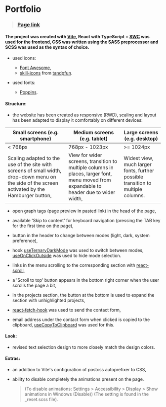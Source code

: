 # Portfolio

> ### [Page link](https://mndev.eu)

#### The project was created with [Vite](https://vitejs.dev/), React with TypeScript + [SWC](https://github.com/vitejs/vite-plugin-react-swc) was used for the frontend, CSS was written using the SASS preprocessor and SCSS was used as the syntax of choice.

- used icons:

  - [Font Awesome](https://fontawesome.com/),
  - [skill-icons](https://github.com/tandpfun/skill-icons) from [tandpfun](https://github.com/tandpfun).

- used fonts:

  - [Poppins](https://fonts.google.com/specimen/Poppins).

#### Structure:

- the website has been created as responsive (RWD), scaling and layout has been adapted to display it comfortably on different devices:

| Small screens (e.g. smartphone)                                                                                                                 | Medium screens (e.g. tablet)                                                                                                            | Large screens (e.g. desktop)                                                     |
| ----------------------------------------------------------------------------------------------------------------------------------------------- | --------------------------------------------------------------------------------------------------------------------------------------- | -------------------------------------------------------------------------------- |
| < 768px                                                                                                                                         | 768px - 1023px                                                                                                                          | >= 1024px                                                                        |
| Scaling adapted to the use of the site with screens of small width, drop-down menu on the side of the screen activated by the Hamburger button, | View for wider screens, transition to multiple columns in places, larger font, menu moved from expandable to header due to wider width, | Widest view, much larger fonts, further possible transition to multiple columns. |

- open graph tags (page preview in pasted link) in the head of the page,

- available 'Skip to content' for keyboard navigation (pressing the TAB key for the first time on the page),

- button in the header to change between modes (light, dark, system preference),

- hook [useTernaryDarkMode](https://usehooks-ts.com/react-hook/use-ternary-dark-mode) was used to switch between modes, [useOnClickOutside](https://usehooks-ts.com/react-hook/use-on-click-outside) was used to hide mode selection.

- links in the menu scrolling to the corresponding section with [react-scroll](https://www.npmjs.com/package/react-scroll),

- a 'Scroll to top' button appears in the bottom right corner when the user scrolls the page a bit,

- in the projects section, the button at the bottom is used to expand the section with unhighlighted projects,

- [react-fetch-hook](https://www.npmjs.com/package/react-fetch-hook) was used to send the contact form,

- email address under the contact form when clicked is copied to the clipboard, [useCopyToClipboard](https://usehooks-ts.com/react-hook/use-copy-to-clipboard) was used for this.

#### Look:

- revised text selection design to more closely match the design colors.

#### Extras:

- an addition to Vite's configuration of postcss autoprefixer to CSS,

- ability to disable completely the animations present on the page.

  > (To disable animations: Settings > Accessibility > Display > Show animations in Windows (Disable)) (The setting is found in the \_reset.scss file).
